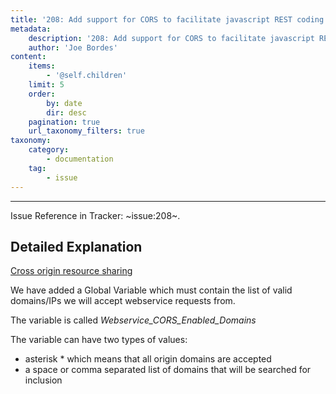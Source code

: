 ```yaml
---
title: '208: Add support for CORS to facilitate javascript REST coding'
metadata:
    description: '208: Add support for CORS to facilitate javascript REST coding'
    author: 'Joe Bordes'
content:
    items:
        - '@self.children'
    limit: 5
    order:
        by: date
        dir: desc
    pagination: true
    url_taxonomy_filters: true
taxonomy:
    category:
        - documentation
    tag:
        - issue
---
```

---

Issue Reference in Tracker: ~issue:208~.

## Detailed Explanation

[Cross origin resource sharing](https://en.wikipedia.org/wiki/Cross-origin_resource_sharing)

We have added a Global Variable which must contain the list of valid domains/IPs we will accept webservice requests from.

The variable is called *Webservice_CORS_Enabled_Domains*

The variable can have two types of values:

- asterisk * which means that all origin domains are accepted
- a space or comma separated list of domains that will be searched for inclusion